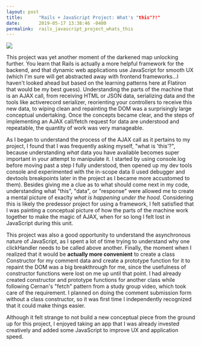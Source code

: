 ```yaml
---
layout: post
title:      "Rails + JavaScript Project: What's "this"?!"
date:       2019-05-17 13:38:46 -0400
permalink:  rails_javascript_project_whats_this
---
```



![](https://media.giphy.com/media/VUdLlDsKlQi5i/giphy.gif)

This project was yet another moment of the darkened map unlocking further. You learn that Rails is actually a more helpful framework for the backend, and that dynamic web applications use JavaScript for smooth UX (which I'm sure will get abstracted away with frontend frameworks...I haven't looked ahead but based on the learning patterns here at Flatiron that would be my best guess). Understanding the parts of the machine that is an AJAX call, from receiving HTML or JSON data, serializing data and the tools like activerecord serializer, reorienting your controllers to receive this new data, to wiping clean and repainting the DOM was a surprisingly large conceptual undertaking. Once the concepts became clear, and the steps of implementing an AJAX call/fetch request for data are understood and repeatable, the quantity of work was very manageable.

As I began to understand the process of the AJAX call as it pertains to my project, I found that I was frequently asking myself, "what is 'this'?", because understanding *what* data you have available becomes super important in your attempt to manipulate it. I started by using console.log before moving past a step I fully understood, then opened up my dev tools console and experimented with the in-scope data (I used debugger and devtools breakpoints later in the project as I became more accustomed to them). Besides giving me a clue as to what should come next in my code, understanding what "this", "data", or "response" were allowed me to create a mental picture of exaclty *what is happening under the hood*. Considering this is likely the predessor project for using a framework, I felt satisfied that I was painting a conceptual picture of how the parts of the machine work together to make the magic of AJAX, when for so long I felt lost in JavaScript during this unit.

This project was also a good opportunity to understand the asynchronous nature of JavaScript, as I spent a lot of time trying to understand why one clickHandler needs to be called above another. Finally, the moment when I realized that it would be **actually more convenient** to create a class Constructor for my comment data and create a prototype function for it to repaint the DOM was a big breakthrough for me, since the usefulness of constructor functions were lost on me up until that point. I had already created constructor and prototype functions for another class while following Cernan's "fetch" pattern from a study group video, which took care of the requirement. I planned on doing the comment submission form without a class constructor, so it was first time I independently recognized that it could make things easier. 

Although it felt strange to not build a new conceptual piece from the ground up for this project, I enjoyed taking an app that I was already invested creatively and added some JavaScript to improve UX and application speed.



